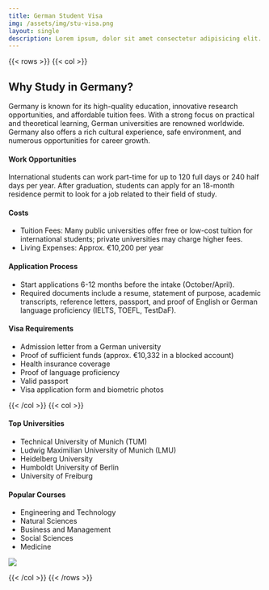```yaml
---
title: German Student Visa
img: /assets/img/stu-visa.png
layout: single
description: Lorem ipsum, dolor sit amet consectetur adipisicing elit. Aliquid quasi similique totam, molestias necessitatibus rem dignissimos reprehenderit facilis laborum qui.
---
```


{{< rows  >}}
{{< col  >}}

## Why Study in Germany?

Germany is known for its high-quality education, innovative research opportunities, and affordable
tuition fees. With a strong focus on practical and theoretical learning, German universities are
renowned worldwide. Germany also offers a rich cultural experience, safe environment, and
numerous opportunities for career growth.

#### Work Opportunities

International students can work part-time for up to 120 full days or 240 half days per year. After
graduation, students can apply for an 18-month residence permit to look for a job related to their
field of study.

#### Costs

- Tuition Fees: Many public universities offer free or low-cost tuition for international students; private universities may charge higher fees.
- Living Expenses: Approx. €10,200 per year

#### Application Process

- Start applications 6-12 months before the intake (October/April).
- Required documents include a resume, statement of purpose, academic transcripts, reference letters, passport, and proof of English or German language proficiency (IELTS, TOEFL,
TestDaF).

#### Visa Requirements

- Admission letter from a German university
- Proof of sufficient funds (approx. €10,332 in a blocked account)
- Health insurance coverage
- Proof of language proficiency
- Valid passport
- Visa application form and biometric photos

{{< /col  >}}
{{< col  >}}

#### Top Universities

- Technical University of Munich (TUM)
- Ludwig Maximilian University of Munich (LMU)
- Heidelberg University
- Humboldt University of Berlin
- University of Freiburg

#### Popular Courses

- Engineering and Technology
- Natural Sciences
- Business and Management
- Social Sciences
- Medicine

![](https://images.unsplash.com/photo-1718567234257-d5fd9ae5544d?q=80&w=2080&auto=format&fit=crop&ixlib=rb-4.0.3&ixid=M3wxMjA3fDB8MHxwaG90by1wYWdlfHx8fGVufDB8fHx8fA%3D%3D)

{{< /col  >}}
{{< /rows  >}}
